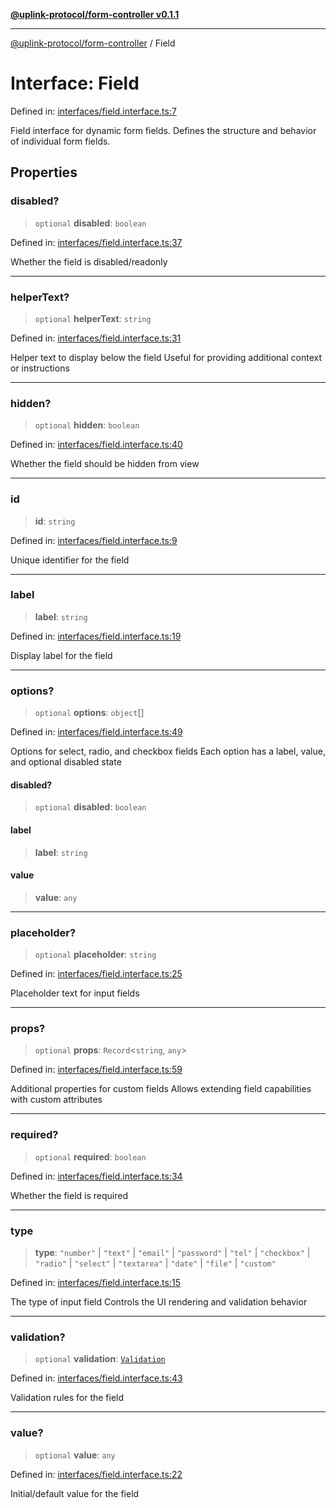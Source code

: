 [**@uplink-protocol/form-controller v0.1.1**](../README.md)

***

[@uplink-protocol/form-controller](../globals.md) / Field

# Interface: Field

Defined in: [interfaces/field.interface.ts:7](https://github.com/jmkcoder/uplink-protocol-form-controller/blob/3be0707852a25b5a0095411b2a880ebe20f7683e/src/interfaces/field.interface.ts#L7)

Field interface for dynamic form fields.
Defines the structure and behavior of individual form fields.

## Properties

### disabled?

> `optional` **disabled**: `boolean`

Defined in: [interfaces/field.interface.ts:37](https://github.com/jmkcoder/uplink-protocol-form-controller/blob/3be0707852a25b5a0095411b2a880ebe20f7683e/src/interfaces/field.interface.ts#L37)

Whether the field is disabled/readonly

***

### helperText?

> `optional` **helperText**: `string`

Defined in: [interfaces/field.interface.ts:31](https://github.com/jmkcoder/uplink-protocol-form-controller/blob/3be0707852a25b5a0095411b2a880ebe20f7683e/src/interfaces/field.interface.ts#L31)

Helper text to display below the field
Useful for providing additional context or instructions

***

### hidden?

> `optional` **hidden**: `boolean`

Defined in: [interfaces/field.interface.ts:40](https://github.com/jmkcoder/uplink-protocol-form-controller/blob/3be0707852a25b5a0095411b2a880ebe20f7683e/src/interfaces/field.interface.ts#L40)

Whether the field should be hidden from view

***

### id

> **id**: `string`

Defined in: [interfaces/field.interface.ts:9](https://github.com/jmkcoder/uplink-protocol-form-controller/blob/3be0707852a25b5a0095411b2a880ebe20f7683e/src/interfaces/field.interface.ts#L9)

Unique identifier for the field

***

### label

> **label**: `string`

Defined in: [interfaces/field.interface.ts:19](https://github.com/jmkcoder/uplink-protocol-form-controller/blob/3be0707852a25b5a0095411b2a880ebe20f7683e/src/interfaces/field.interface.ts#L19)

Display label for the field

***

### options?

> `optional` **options**: `object`[]

Defined in: [interfaces/field.interface.ts:49](https://github.com/jmkcoder/uplink-protocol-form-controller/blob/3be0707852a25b5a0095411b2a880ebe20f7683e/src/interfaces/field.interface.ts#L49)

Options for select, radio, and checkbox fields
Each option has a label, value, and optional disabled state

#### disabled?

> `optional` **disabled**: `boolean`

#### label

> **label**: `string`

#### value

> **value**: `any`

***

### placeholder?

> `optional` **placeholder**: `string`

Defined in: [interfaces/field.interface.ts:25](https://github.com/jmkcoder/uplink-protocol-form-controller/blob/3be0707852a25b5a0095411b2a880ebe20f7683e/src/interfaces/field.interface.ts#L25)

Placeholder text for input fields

***

### props?

> `optional` **props**: `Record`\<`string`, `any`\>

Defined in: [interfaces/field.interface.ts:59](https://github.com/jmkcoder/uplink-protocol-form-controller/blob/3be0707852a25b5a0095411b2a880ebe20f7683e/src/interfaces/field.interface.ts#L59)

Additional properties for custom fields
Allows extending field capabilities with custom attributes

***

### required?

> `optional` **required**: `boolean`

Defined in: [interfaces/field.interface.ts:34](https://github.com/jmkcoder/uplink-protocol-form-controller/blob/3be0707852a25b5a0095411b2a880ebe20f7683e/src/interfaces/field.interface.ts#L34)

Whether the field is required

***

### type

> **type**: `"number"` \| `"text"` \| `"email"` \| `"password"` \| `"tel"` \| `"checkbox"` \| `"radio"` \| `"select"` \| `"textarea"` \| `"date"` \| `"file"` \| `"custom"`

Defined in: [interfaces/field.interface.ts:15](https://github.com/jmkcoder/uplink-protocol-form-controller/blob/3be0707852a25b5a0095411b2a880ebe20f7683e/src/interfaces/field.interface.ts#L15)

The type of input field 
Controls the UI rendering and validation behavior

***

### validation?

> `optional` **validation**: [`Validation`](Validation.md)

Defined in: [interfaces/field.interface.ts:43](https://github.com/jmkcoder/uplink-protocol-form-controller/blob/3be0707852a25b5a0095411b2a880ebe20f7683e/src/interfaces/field.interface.ts#L43)

Validation rules for the field

***

### value?

> `optional` **value**: `any`

Defined in: [interfaces/field.interface.ts:22](https://github.com/jmkcoder/uplink-protocol-form-controller/blob/3be0707852a25b5a0095411b2a880ebe20f7683e/src/interfaces/field.interface.ts#L22)

Initial/default value for the field
